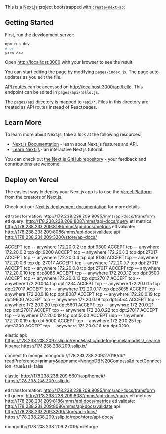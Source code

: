 This is a [Next.js](https://nextjs.org/) project bootstrapped with [`create-next-app`](https://github.com/vercel/next.js/tree/canary/packages/create-next-app).

## Getting Started

First, run the development server:

```bash
npm run dev
# or
yarn dev
```

Open [http://localhost:3000](http://localhost:3000) with your browser to see the result.

You can start editing the page by modifying `pages/index.js`. The page auto-updates as you edit the file.

[API routes](https://nextjs.org/docs/api-routes/introduction) can be accessed on [http://localhost:3000/api/hello](http://localhost:3000/api/hello). This endpoint can be edited in `pages/api/hello.js`.

The `pages/api` directory is mapped to `/api/*`. Files in this directory are treated as [API routes](https://nextjs.org/docs/api-routes/introduction) instead of React pages.

## Learn More

To learn more about Next.js, take a look at the following resources:

- [Next.js Documentation](https://nextjs.org/docs) - learn about Next.js features and API.
- [Learn Next.js](https://nextjs.org/learn) - an interactive Next.js tutorial.

You can check out [the Next.js GitHub repository](https://github.com/vercel/next.js/) - your feedback and contributions are welcome!

## Deploy on Vercel

The easiest way to deploy your Next.js app is to use the [Vercel Platform](https://vercel.com/new?utm_medium=default-template&filter=next.js&utm_source=create-next-app&utm_campaign=create-next-app-readme) from the creators of Next.js.

Check out our [Next.js deployment documentation](https://nextjs.org/docs/deployment) for more details.


etl transformation: http://178.238.238.209:8085/mms/api-docs/transform
etl query: http://178.238.238.209:8087/mms/api-docs/query
etl metrics: http://178.238.238.209:8186/mms/api-docs/metrics
etl validate: http://178.238.238.209:8086/mms/api-docs/validate
api http://178.238.238.209:3200/store/api-docs/


ACCEPT     tcp  --  anywhere             172.20.0.2           tcp dpt:9300
ACCEPT     tcp  --  anywhere             172.20.0.2           tcp dpt:9200
ACCEPT     tcp  --  anywhere             172.20.0.3           tcp dpt:27017
ACCEPT     tcp  --  anywhere             172.20.0.4           tcp dpt:8186
ACCEPT     tcp  --  anywhere             172.20.0.6           tcp dpt:27017
ACCEPT     tcp  --  anywhere             172.20.0.7           tcp dpt:27017
ACCEPT     tcp  --  anywhere             172.20.0.8           tcp dpt:27017
ACCEPT     tcp  --  anywhere             172.20.0.10          tcp dpt:8086
ACCEPT     tcp  --  anywhere             172.20.0.12          tcp dpt:3500
ACCEPT     tcp  --  anywhere             172.20.0.13          tcp dpt:27017
ACCEPT     tcp  --  anywhere             172.20.0.14          tcp dpt:1234
ACCEPT     tcp  --  anywhere             172.20.0.15          tcp dpt:27017
ACCEPT     tcp  --  anywhere             172.20.0.17          tcp dpt:8085
ACCEPT     tcp  --  anywhere             172.20.0.18          tcp dpt:8087
ACCEPT     tcp  --  anywhere             172.20.0.19          tcp dpt:9600
ACCEPT     tcp  --  anywhere             172.20.0.19          tcp dpt:5044
ACCEPT     tcp  --  anywhere             172.20.0.20          tcp dpt:5601
ACCEPT     tcp  --  anywhere             172.20.0.21          tcp dpt:27017
ACCEPT     tcp  --  anywhere             172.20.0.22          tcp dpt:27017
ACCEPT     tcp  --  anywhere             172.20.0.19          tcp dpt:5000
ACCEPT     udp  --  anywhere             172.20.0.19          udp dpt:5000
ACCEPT     tcp  --  anywhere             172.20.0.25          tcp dpt:3300
ACCEPT     tcp  --  anywhere             172.20.0.26          tcp dpt:3200

elastic api: https://178.238.238.209.sslip.io/repo/elastic/mdeforge.metamodels/_search
kibana: https://178.238.238.209.sslip.io/



connect to mongo: mongodb://178.238.238.209:27018/db?readPreference=primary&appname=MongoDB%20Compass&directConnection=true&ssl=false



elastic: http://178.238.238.209:5601/app/home#/ https://178.238.238.209.sslip.io     

etl transformation: http://178.238.238.209:8085/mms/api-docs/transform
etl query: http://178.238.238.209:8087/mms/api-docs/query
etl metrics: http://178.238.238.209:8186/mms/api-docs/metrics
etl validate: http://178.238.238.209:8086/mms/api-docs/validate
api http://178.238.238.209:3200/store/api-docs/ https://178.238.238.209.sslip.io/repo/store/api-docs/


mongodb://178.238.238.209:27019/mdeforge